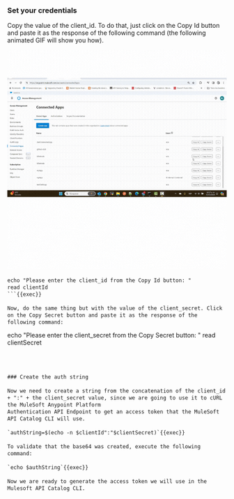 
### Set your credentials

Copy the value of the client_id. To do that, just click on the Copy Id button and paste it as the response of the following command (the following animated GIF will show you how).

![Client ID](https://raw.githubusercontent.com/rcarrascosps/tester-kc/main/mule-tester/assets/clientid.gif?raw=true)

```
echo "Please enter the client_id from the Copy Id button: "
read clientId 
```{{exec}}

Now, do the same thing but with the value of the client_secret. Click on the Copy Secret button and paste it as the response of the following command:

```
echo "Please enter the client_secret from the Copy Secret button: "
read clientSecret 
```{{exec}}



### Create the auth string

Now we need to create a string from the concatenation of the client_id + ":" + the client_secret value, since we are going to use it to cURL the MuleSoft Anypoint Platform
Authentication API Endpoint to get an access token that the MuleSoft API Catalog CLI will use.

`authString=$(echo -n $clientId":"$clientSecret)`{{exec}}

To validate that the base64 was created, execute the following command:

`echo $authString`{{exec}}

Now we are ready to generate the access token we will use in the Mulesoft API Catalog CLI.
